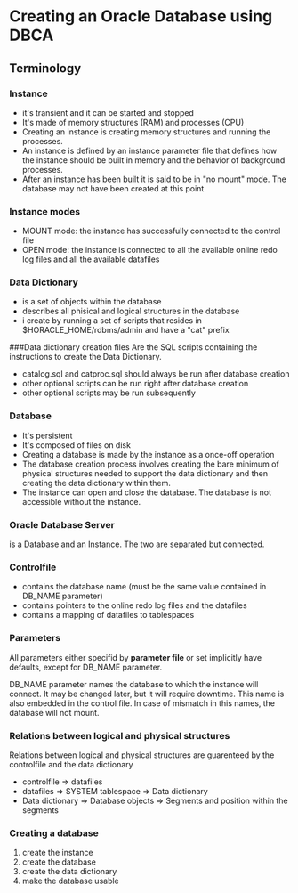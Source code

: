 # Creating an Oracle Database using DBCA

## Terminology

### Instance

- it's transient and it can be started and stopped 
- It's made of memory structures (RAM) and processes (CPU)
- Creating an instance is creating memory structures and running the processes.
- An instance is defined by an instance parameter file that defines how the instance should be built in memory and the behavior of background processes.
- After an instance has been built it is said to be in "no mount" mode. The database may not have been created at this point

### Instance modes
- MOUNT mode: the instance has successfully connected to the control file
- OPEN mode: the instance is connected to all the available online redo log files and all the available datafiles


### Data Dictionary
 
- is a set of objects within the database
- describes all phisical and logical structures in the database
- i create by running a set of scripts that resides in $HORACLE_HOME/rdbms/admin and have a "cat" prefix 

###Data dictionary creation files
Are the SQL scripts containing the instructions to create the Data Dictionary.
 
+ catalog.sql and catproc.sql should always be run after database creation
+ other optional scripts can be run right after database creation
+ other optional scripts may be run subsequently

### Database

- It's persistent
- It's composed of files on disk
- Creating a database is made by the instance as a once-off operation
- The database creation process involves creating the bare minimum of physical structures needed to support the data dictionary and then creating the data dictionary within them.
- The instance can open and close the database. The database is not accessible without the instance.

### Oracle Database Server
 is a Database and an Instance. The two are separated but connected.

### Controlfile
- contains the database name (must be the same value contained in DB_NAME parameter)
- contains pointers to the online redo log files and the datafiles
- contains a mapping of datafiles to tablespaces

### Parameters
All parameters either specifid by <b>parameter file</b> or set implicitly have defaults, except for DB_NAME parameter. 

DB_NAME parameter names the database to which the instance will connect. It may be changed later, but it will require downtime. This name is also embedded in the control file. In case of mismatch in this names, the database will not mount.



### Relations between logical and physical structures
Relations between logical and physical structures are guarenteed by the controlfile and the data dictionary

+ controlfile => datafiles
+ datafiles => SYSTEM tablespace => Data dictionary
+ Data dictionary => Database objects => Segments and position within the segments

### Creating a database

1. create the instance
2. create the database
3. create the data dictionary
4. make the database usable
